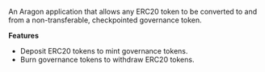 An Aragon application that allows any ERC20 token to be converted to and from a non-transferable, checkpointed governance token.

**Features**
- Deposit ERC20 tokens to mint governance tokens.
- Burn governance tokens to withdraw ERC20 tokens.
